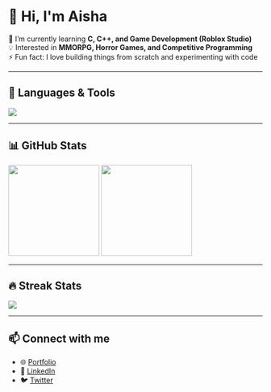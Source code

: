 # 👋 Hi, I'm Aisha  

🌱 I’m currently learning **C, C++, and Game Development (Roblox Studio)**  
💡 Interested in **MMORPG, Horror Games, and Competitive Programming**  
⚡ Fun fact: I love building things from scratch and experimenting with code  

---

## 🚀 Languages & Tools
<p>
  <img src="https://skillicons.dev/icons?i=c,cpp,python,js,html,css,lua,git,github,vscode" />
</p>

---

## 📊 GitHub Stats
<p>
  <img src="https://github-readme-stats.vercel.app/api?username=USERNAME&show_icons=true&theme=tokyonight" height="180px"/>
  <img src="https://github-readme-stats.vercel.app/api/top-langs/?username=USERNAME&layout=compact&theme=tokyonight" height="180px"/>
</p>

---

## 🔥 Streak Stats
<p>
  <img src="https://streak-stats.demolab.com?user=USERNAME&theme=tokyonight" />
</p>

---

## 📫 Connect with me
- 🌐 [Portfolio](https://your-portfolio-link.com)  
- 💼 [LinkedIn](https://linkedin.com/in/yourusername)  
- 🐦 [Twitter](https://twitter.com/yourusername)
